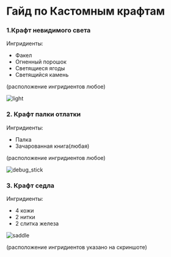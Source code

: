 # Гайд по Кастомным крафтам

### 1.Крафт невидимого света
Ингридиенты:
- Факел
- Огненный порошок
- Светящиеся ягоды
- Светящийся камень

(расположение ингридиентов любое)

![light](https://github.com/Kr1sper59/CME_World_wiki/blob/8736f35c561b610ac4d82fa88fbaec5e0dfdf1f7/light.png)

### 2. Крафт палки отлатки
Ингридиенты:
- Палка
- Зачарованная книга(любая)

(расположение ингридиентов любое)

![debug_stick](https://github.com/Kr1sper59/CME_World_wiki/blob/8736f35c561b610ac4d82fa88fbaec5e0dfdf1f7/debug_stick.png)

### 3. Крафт седла
Ингридиенты:
- 4 кожи
- 2 нитки
- 2 слитка железа

![saddle](https://github.com/Kr1sper59/CME_World_wiki/blob/8736f35c561b610ac4d82fa88fbaec5e0dfdf1f7/saddle.png)

(расположение ингридиентов указано на скриншоте)